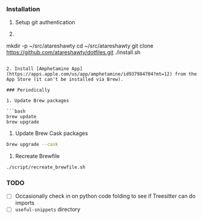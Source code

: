 ### Installation

1. Setup git authentication

2. ```bash
mkdir -p ~/src/atareshawty
cd ~/src/atareshawty
git clone https://github.com/atareshawty/dotfiles.git
./install.sh
```

2. Install [Amphetamine App](https://apps.apple.com/us/app/amphetamine/id937984704?mt=12) from the App Store (it can't be installed via Brew).

### Periodically

1. Update Brew packages

```bash
brew update
brew upgrade
```

1. Update Brew Cask packages

```bash
brew upgrade --cask
```

1. Recreate Brewfile

```bash
./script/recreate_brewfile.sh
```

### TODO

- [ ] Occasionally check in on python code folding to see if Treesitter can do imports
- [ ] `useful-snippets` directory
